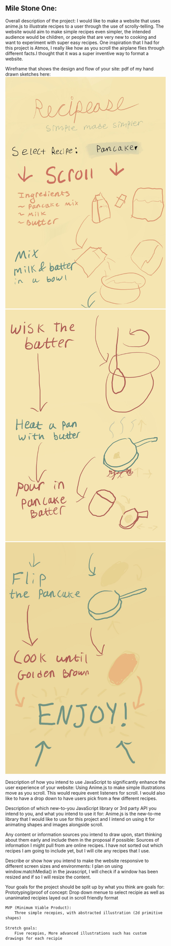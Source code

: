 Mile Stone One:
--------------------------------
Overall description of the project:
    I would like to make a website that uses anime.js to illustrate recipes to a user through the use of scrolly-telling. The website would aim to make simple recipes even simpler, the intended audience would be children, or people that are very new to cooking and want to experiment with super easy recipes. One inspiration that I had for this project is Atmos, I really like how as you scroll the airplane flies through different facts.I thought that it was a super inventive way to format a website.

Wireframe that shows the design and flow of your site:
    pdf of my hand drawn sketches here:
    ![cover page](Group-PDF-Export_page_1.jpeg) 
    ![process page](Group-PDF-Export_page_2.jpeg)
    ![finished page](Group-PDF-Export_page_3.jpeg) 

Description of how you intend to use JavaScript to significantly enhance the user experience of your website:
    Using Anime.js to make simple illustrations move as you scroll. This would require event listeners for scroll. I would also like to have a drop down to have users pick from a few different recipes.

Description of which new-to-you JavaScript library or 3rd party API you intend to you, and what you intend to use it for:
    Anime.js is the new-to-me library that I would like to use for this project and I intend on using it for animating shapes and images alongside scroll.

Any content or information sources you intend to draw upon, start thinking about them early and include them in the proposal if possible:
    Sources of information I might pull from are online recipes. I have not sorted out which recipes I am going to include yet, but I will cite any recipes that I use.

Describe or show how you intend to make the website responsive to different screen sizes and environments:
    I plan on using window.matchMedia() in the javascript, I will check if a window has been resized and if so I will resize the content. 

Your goals for the project should be split up by what you think are goals for:
    Prototyping/proof of concept:
        Drop down menue to select recipie as well as unanimated recipies layed out in scroll friendly format

    MVP (Minimum Viable Product):
        Three simple recepies, with abstracted illustration (2d primitive shapes)

    Stretch goals:
        Five recepies, More advanced illustrations such has custom drawings for each recipie

